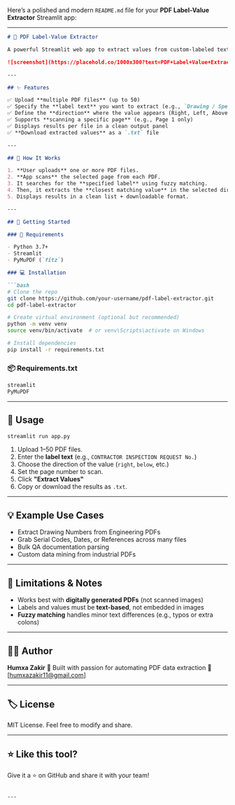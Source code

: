 Here’s a polished and modern `README.md` file for your **PDF Label-Value Extractor** Streamlit app:

---

````markdown
# 📄 PDF Label-Value Extractor

A powerful Streamlit web app to extract values from custom-labeled text blocks across multiple PDF files — without relying on coordinates. Just specify a label and the direction (e.g., right, below), and this app does the rest!

![screenshot](https://placehold.co/1000x300?text=PDF+Label+Value+Extractor+App)

---

## ✨ Features

✅ Upload **multiple PDF files** (up to 50)  
✅ Specify the **label text** you want to extract (e.g., `Drawing / Specification ref:`)  
✅ Define the **direction** where the value appears (Right, Left, Above, or Below)  
✅ Supports **scanning a specific page** (e.g., Page 1 only)  
✅ Displays results per file in a clean output panel  
✅ **Download extracted values** as a `.txt` file

---

## 🧠 How It Works

1. **User uploads** one or more PDF files.
2. **App scans** the selected page from each PDF.
3. It searches for the **specified label** using fuzzy matching.
4. Then, it extracts the **closest matching value** in the selected direction.
5. Displays results in a clean list + downloadable format.

---

## 🚀 Getting Started

### 🔧 Requirements

- Python 3.7+
- Streamlit
- PyMuPDF (`fitz`)

### 💻 Installation

```bash
# Clone the repo
git clone https://github.com/your-username/pdf-label-extractor.git
cd pdf-label-extractor

# Create virtual environment (optional but recommended)
python -m venv venv
source venv/bin/activate  # or venv\Scripts\activate on Windows

# Install dependencies
pip install -r requirements.txt
````

### 📦 Requirements.txt

```txt
streamlit
PyMuPDF
```

---

## 🚦 Usage

```bash
streamlit run app.py
```

1. Upload 1–50 PDF files.
2. Enter the **label text** (e.g., `CONTRACTOR INSPECTION REQUEST No.`)
3. Choose the direction of the value (`right`, `below`, etc.)
4. Set the page number to scan.
5. Click **"Extract Values"**
6. Copy or download the results as `.txt`.

---

## 💡 Example Use Cases

* Extract Drawing Numbers from Engineering PDFs
* Grab Serial Codes, Dates, or References across many files
* Bulk QA documentation parsing
* Custom data mining from industrial PDFs

---

## 🔐 Limitations & Notes

* Works best with **digitally generated PDFs** (not scanned images)
* Labels and values must be **text-based**, not embedded in images
* **Fuzzy matching** handles minor text differences (e.g., typos or extra colons)

---

## 👨‍💻 Author

**Humxa Zakir**
💬 Built with passion for automating PDF data extraction
📧 \[[humxazakir11@gmail.com](mailto:humxazakir11@gmail.com)]

---

## 🏷️ License

MIT License. Feel free to modify and share.

---

## ⭐️ Like this tool?

Give it a ⭐ on GitHub and share it with your team!

```

---